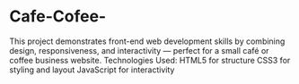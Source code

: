 # Cafe-Cofee-
This project demonstrates front-end web development skills by combining design, responsiveness, and interactivity — perfect for a small café or coffee business website. Technologies Used:  HTML5 for structure  CSS3 for styling and layout  JavaScript for interactivity
